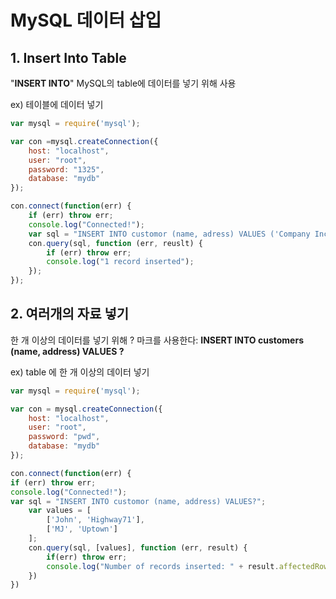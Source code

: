 # MySQL 데이터 삽입

## 1. Insert Into Table

"**INSERT INTO**" MySQL의 table에 데이터를 넣기 위해 사용

ex) 테이블에 데이터 넣기

```javascript
var mysql = require('mysql');

var con =mysql.createConnection({
    host: "localhost",
    user: "root",
    password: "1325",
    database: "mydb"
});

con.connect(function(err) {
    if (err) throw err;
    console.log("Connected!");
    var sql = "INSERT INTO customor (name, adress) VALUES ('Company Inc', 'Highway 37')";
    con.query(sql, function (err, reuslt) {
        if (err) throw err;
        console.log("1 record inserted");
    });
});
```





## 2. 여러개의 자료 넣기

한 개 이상의 데이터를 넣기 위해 ? 마크를 사용한다: **INSERT INTO customers (name, address) VALUES ?**

ex) table 에 한 개 이상의 데이터 넣기

``` javascript
var mysql = require('mysql');

var con = mysql.createConnection({
    host: "localhost",
    user: "root",
    password: "pwd",
    database: "mydb"
});

con.connect(function(err) {
if (err) throw err;
console.log("Connected!");
var sql = "INSERT INTO customor (name, address) VALUES?";
    var values = [
        ['John', 'Highway71'],
        ['MJ', 'Uptown']
    ];
    con.query(sql, [values], function (err, result) {
		if(err) throw err;
        console.log("Number of records inserted: " + result.affectedRows);
    })
})
```



 























